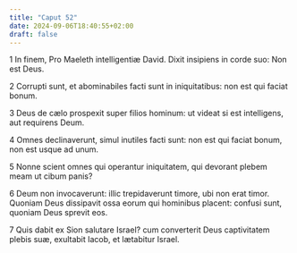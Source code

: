 ```yaml
---
title: "Caput 52"
date: 2024-09-06T18:40:55+02:00
draft: false
---
```




1 In finem, Pro Maeleth intelligentiæ David. Dixit insipiens in corde suo: Non est Deus.

2 Corrupti sunt, et abominabiles facti sunt in iniquitatibus: non est qui faciat bonum.

3 Deus de cælo prospexit super filios hominum: ut videat si est intelligens, aut requirens Deum.

4 Omnes declinaverunt, simul inutiles facti sunt: non est qui faciat bonum, non est usque ad unum.

5 Nonne scient omnes qui operantur iniquitatem, qui devorant plebem meam ut cibum panis?

6 Deum non invocaverunt: illic trepidaverunt timore, ubi non erat timor. Quoniam Deus dissipavit ossa eorum qui hominibus placent: confusi sunt, quoniam Deus sprevit eos.

7 Quis dabit ex Sion salutare Israel? cum converterit Deus captivitatem plebis suæ, exultabit Iacob, et lætabitur Israel.


